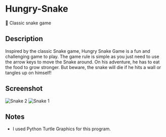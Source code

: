# Hungry-Snake
🐍 Classic snake game

## Description
Inspired by the classic Snake game, Hungry Snake Game is a fun and challenging game to play. The game rule is simple as you just need to use the arrow keys to
move the Snake around. On his adventure, he has to eat the food to grow stronger. But beware, the snake will die if he hits a wall or tangles up on himself!

## Screenshot
![Snake 2](https://user-images.githubusercontent.com/89439262/178897638-fb0aa93f-5cfa-4cc0-9ff4-2db369e441f6.PNG)
![Snake 1](https://user-images.githubusercontent.com/89439262/178897642-f7420c32-2191-4107-94a9-4e05cef5af1e.PNG)

## Notes
- I used Python Turtle Graphics for this program.
